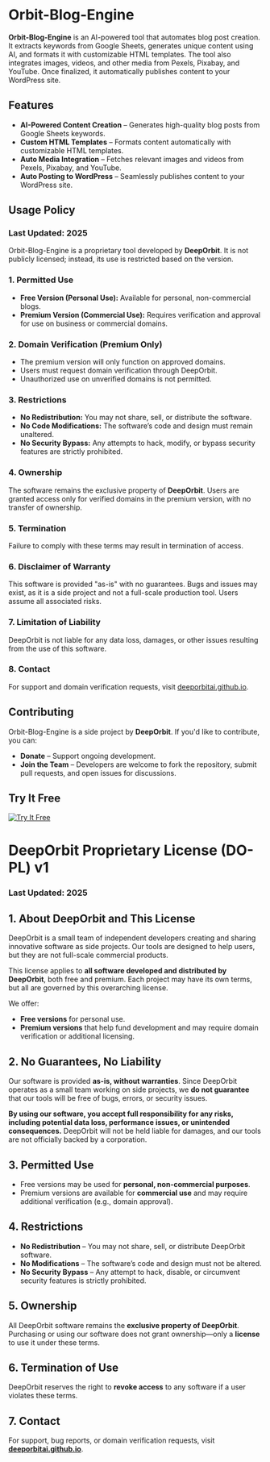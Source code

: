 # Orbit-Blog-Engine  

**Orbit-Blog-Engine** is an AI-powered tool that automates blog post creation. It extracts keywords from Google Sheets, generates unique content using AI, and formats it with customizable HTML templates. The tool also integrates images, videos, and other media from Pexels, Pixabay, and YouTube. Once finalized, it automatically publishes content to your WordPress site.  

## Features  

- **AI-Powered Content Creation** – Generates high-quality blog posts from Google Sheets keywords.  
- **Custom HTML Templates** – Formats content automatically with customizable HTML templates.  
- **Auto Media Integration** – Fetches relevant images and videos from Pexels, Pixabay, and YouTube.  
- **Auto Posting to WordPress** – Seamlessly publishes content to your WordPress site.  

## Usage Policy  

### Last Updated: 2025  

Orbit-Blog-Engine is a proprietary tool developed by **DeepOrbit**. It is not publicly licensed; instead, its use is restricted based on the version.  

### 1. Permitted Use  

- **Free Version (Personal Use):** Available for personal, non-commercial blogs.  
- **Premium Version (Commercial Use):** Requires verification and approval for use on business or commercial domains.  

### 2. Domain Verification (Premium Only)  

- The premium version will only function on approved domains.  
- Users must request domain verification through DeepOrbit.  
- Unauthorized use on unverified domains is not permitted.  

### 3. Restrictions  

- **No Redistribution:** You may not share, sell, or distribute the software.  
- **No Code Modifications:** The software’s code and design must remain unaltered.  
- **No Security Bypass:** Any attempts to hack, modify, or bypass security features are strictly prohibited.  

### 4. Ownership  

The software remains the exclusive property of **DeepOrbit**. Users are granted access only for verified domains in the premium version, with no transfer of ownership.  

### 5. Termination  

Failure to comply with these terms may result in termination of access.  

### 6. Disclaimer of Warranty  

This software is provided "as-is" with no guarantees. Bugs and issues may exist, as it is a side project and not a full-scale production tool. Users assume all associated risks.  

### 7. Limitation of Liability  

DeepOrbit is not liable for any data loss, damages, or other issues resulting from the use of this software.  

### 8. Contact  

For support and domain verification requests, visit [deeporbitai.github.io](https://deeporbitai.github.io/orbit-blog-engine).  

## Contributing  

Orbit-Blog-Engine is a side project by **DeepOrbit**. If you'd like to contribute, you can:  

- **Donate** – Support ongoing development.  
- **Join the Team** – Developers are welcome to fork the repository, submit pull requests, and open issues for discussions.  

## Try It Free  

[![Try It Free](https://img.shields.io/badge/Try%20It%20Free-Google%20Sheets-blue)](https://docs.google.com/spreadsheets/d/1d4LmoFg6ilnS2uDgbNOz1u-6UvifbNciVaO7gl_B1Co/copy)  









# **DeepOrbit Proprietary License (DO-PL) v1**  

### **Last Updated: 2025**  

## **1. About DeepOrbit and This License**  
DeepOrbit is a small team of independent developers creating and sharing innovative software as side projects. Our tools are designed to help users, but they are not full-scale commercial products.  

This license applies to **all software developed and distributed by DeepOrbit**, both free and premium. Each project may have its own terms, but all are governed by this overarching license.  

We offer:  
- **Free versions** for personal use.  
- **Premium versions** that help fund development and may require domain verification or additional licensing.  

## **2. No Guarantees, No Liability**  
Our software is provided **as-is, without warranties**. Since DeepOrbit operates as a small team working on side projects, we **do not guarantee** that our tools will be free of bugs, errors, or security issues.  

**By using our software, you accept full responsibility for any risks, including potential data loss, performance issues, or unintended consequences.** DeepOrbit will not be held liable for damages, and our tools are not officially backed by a corporation.  

## **3. Permitted Use**  
- Free versions may be used for **personal, non-commercial purposes**.  
- Premium versions are available for **commercial use** and may require additional verification (e.g., domain approval).  

## **4. Restrictions**  
- **No Redistribution** – You may not share, sell, or distribute DeepOrbit software.  
- **No Modifications** – The software’s code and design must not be altered.  
- **No Security Bypass** – Any attempt to hack, disable, or circumvent security features is strictly prohibited.  

## **5. Ownership**  
All DeepOrbit software remains the **exclusive property of DeepOrbit**. Purchasing or using our software does not grant ownership—only a **license** to use it under these terms.   

## **6. Termination of Use**  
DeepOrbit reserves the right to **revoke access** to any software if a user violates these terms.  

## **7. Contact**  
For support, bug reports, or domain verification requests, visit **[deeporbitai.github.io](https://deeporbitai.github.io)**.
